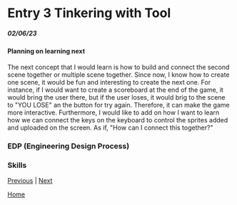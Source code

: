 # Entry 3 Tinkering with Tool
##### 02/06/23


#### Planning on learning next
The next concept that I would learn is how to build and connect the second scene together or multiple scene together. Since now, I know how to create one scene, it would be fun and interesting to create the next one. For instance, if I would want to create a scoreboard at the end of the game, it would bring the user there, but if the user loses, it would brig to the scene to "YOU LOSE" an the button for try again. Therefore, it can make the game more interactive. Furthermore, I would like to add on how I want to learn how we can connect the keys on the keyboard to control the sprites added and uploaded on the screen. As if, "How can I connect this together?"

### EDP (Engineering Design Process)
### Skills

[Previous](entry02.md) | [Next](entry04.md)

[Home](../README.md)